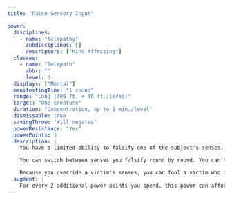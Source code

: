 ```yaml
---
title: "False Sensory Input"

power:
  disciplines:
    - name: "Telepathy"
      subdisciplines: []
      descriptors: ["Mind-Affecting"]
  classes:
    - name: "Telepath"
      abbr: ""
      level: 3
  displays: ["Mental"]
  manifestingTime: "1 round"
  range: "Long (400 ft. + 40 ft./level)"
  target: "One creature"
  duration: "Concentration, up to 1 min./level"
  dismissable: true
  savingThrow: "Will negates"
  powerResistance: "Yes"
  powerPoints: 5
  description: |
    You have a limited ability to falsify one of the subject's senses. The subject thinks she sees, hears, smells, tastes, or feels something other than what her senses actually report. You can't create a sensation where none exists, nor make the subject completely oblivious to a sensation, but you can replace the specifics of one sensation with different specifics. For instance, you could make a human look like a dwarf (or one human look like another specific human), a closed door look like it is open, a vat of acid smell like rose water, a parrot look like a bookend, stale rations taste like fresh fruit, a light pat feel like a dagger thrust, a scream sound like the howling wind, and so on.

    You can switch between senses you falsify round by round. You can't alter the size of an object by more than 50% by using this power. Thus, you couldn't make a castle look like a hovel, but you could make it look like a different castle, or a rough hillock of approximately the same size. If this power is used to distract an enemy manifester who is attempting to use his powers, the enemy must make a Concentration check as if grappling or pinned.

    Because you override a victim's senses, you can fool a victim who is using true seeing or some other method of gathering information, assuming you know that the victim is actively using such an effect and you can maintain concentration.
  augment: |
    For every 2 additional power points you spend, this power can affect an additional target. Any additional target cannot be more than 15 feet from another target of the power.
---
```

